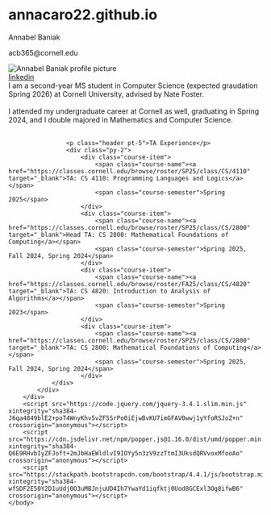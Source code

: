 # annacaro22.github.io

<!doctype html>
<html lang="en">
    <head>
        <meta charset="utf-8">
        <meta name="viewport" content="width=device-width, initial-scale=1, shrink-to-fit=no">
        <meta name="description" content="Personal website of Annabel Baniak, MS student in CS at Cornell University.">
        <meta name="author" content="Annabel Baniak">
        <meta name="theme-color" content="#D1ACE3">
        <meta name="google-site-verification" content="LmvP_EsuzN3fSTQdxbALb_0Y2Og3PX2KN2DnKTn2yPY"/>
        <link rel="apple-touch-icon" sizes="180x180" href="images/nicons/apple-touch-icon.png">
        <link rel="icon" type="image/png" sizes="32x32" href="images/nicons/favicon-32x32.png">
        <link rel="icon" type="image/png" sizes="16x16" href="images/nicons/favicon-16x16.png">
        <link rel="stylesheet" href="https://stackpath.bootstrapcdn.com/bootstrap/4.4.1/css/bootstrap.min.css" xintegrity="sha384-Vkoo8x4CGsO3+Hhxv8T/Q5PaXtkKtu6ug5TOeNV6gBiFeWPGFN9MuhOf23Q9Ifjh" crossorigin="anonymous">
        <link rel="stylesheet" href="assets/style.css">
        <title>Annabel Baniak | MS Student in Computer Science at Cornell University</title>
    </head>
    <body>
        <div class="container pt-5 allstuffp">
            <div class="row pt-5 allstuff">
                <div class="col-md-4 pt-5">
                    <div class="fixed-posi">
                        <p class="name">Annabel Baniak</p>
                        <p class="email-text">acb365@cornell.edu</p>
                        <img src="images/annabel.jpg" class="profilepic pt-3 pb-2" alt="Annabel Baniak profile picture">
                        <div class="pt-5 menur">
                            <a class="menulink" target="_blank" href="https://www.linkedin.com/in/annabel-baniak-b45a77244/">linkedin</a>
                        </div>
<!--                         <div class="">
                            <a class="menulink" target="_blank" href="assets/CV.pdf">curriculum vitae</a>
                        </div>
 -->                    </div>
                </div>
                <div class="col-md-8 pt-5 about">
                    I am a second-year MS student in Computer Science (expected graudation Spring 2026) at Cornell University, advised by Nate Foster.
                    <br><br>
                    I attended my undergraduate career at Cornell as well, graduating in Spring 2024, and I double majored in Mathematics and Computer Science.
                    <br><br>
                    </div>

                    <p class="header pt-5">TA Experience</p>
                    <div class="py-2">
                        <div class="course-item">
                            <span class="course-name"><a href="https://classes.cornell.edu/browse/roster/SP25/class/CS/4110" target="_blank">TA: CS 4110: Programming Languages and Logics</a></span>
                            <span class="course-semester">Spring 2025</span>
                        </div>
                        <div class="course-item">
                            <span class="course-name"><a href="https://classes.cornell.edu/browse/roster/SP25/class/CS/2800" target="_blank">Head TA: CS 2800: Mathematical Foundations of Computing</a></span>
                            <span class="course-semester">Spring 2025, Fall 2024, Spring 2024</span>
                        </div>
                        <div class="course-item">
                            <span class="course-name"><a href="https://classes.cornell.edu/browse/roster/FA25/class/CS/4820" target="_blank">TA: CS 4820: Introduction to Analysis of Algorithms</a></span>
                            <span class="course-semester">Spring 2023</span>
                        </div>
                        <div class="course-item">
                            <span class="course-name"><a href="https://classes.cornell.edu/browse/roster/SP25/class/CS/2800" target="_blank">TA: CS 2800: Mathematical Foundations of Computing</a></span>
                            <span class="course-semester">Spring 2025, Fall 2024, Spring 2024</span>
                        </div>
                </div>
            </div>
        </div>
        <script src="https://code.jquery.com/jquery-3.4.1.slim.min.js" xintegrity="sha384-J6qa4849blE2+poT4WnyKhv5vZF5SrPo0iEjwBvKU7imGFAV0wwj1yYfoRSJoZ+n" crossorigin="anonymous"></script>
        <script src="https://cdn.jsdelivr.net/npm/popper.js@1.16.0/dist/umd/popper.min.js" xintegrity="sha384-Q6E9RHvbIyZFJoft+2mJbHaEWldlvI9IOYy5n3zV9zzTtmI3UksdQRVvoxMfooAo" crossorigin="anonymous"></script>
        <script src="https://stackpath.bootstrapcdn.com/bootstrap/4.4.1/js/bootstrap.min.js" xintegrity="sha384-wfSDF2E50Y2D1uUdj0O3uMBJnjuUD4Ih7YwaYd1iqfktj0Uod8GCExl3Og8ifwB6" crossorigin="anonymous"></script>
    </body>
</html>
